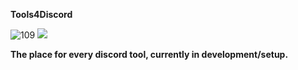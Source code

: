  **Tools4Discord**
 
 ![109](https://media.discordapp.net/attachments/825070166672015444/855761994807377960/coollogo_com-262012104.png) ![](https://github-readme-stats.vercel.app/api?username=tools4discord&&show_icons=true&title_color=ffffff&icon_color=0d0d0d&text_color=f5f4f0&bg_color=151515) 
            
 
 
**The place  for every discord tool, currently in development/setup.**
